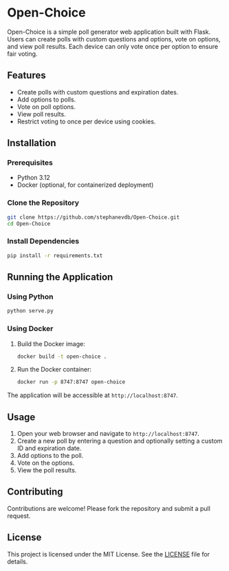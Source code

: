 # Open-Choice

Open-Choice is a simple poll generator web application built with Flask. Users can create polls with custom questions and options, vote on options, and view poll results. Each device can only vote once per option to ensure fair voting.

## Features

- Create polls with custom questions and expiration dates.
- Add options to polls.
- Vote on poll options.
- View poll results.
- Restrict voting to once per device using cookies.

## Installation

### Prerequisites

- Python 3.12
- Docker (optional, for containerized deployment)

### Clone the Repository

```bash
git clone https://github.com/stephanevdb/Open-Choice.git
cd Open-Choice
```

### Install Dependencies

```bash
pip install -r requirements.txt
```


## Running the Application

### Using Python

```bash
python serve.py
```

### Using Docker

1. Build the Docker image:

    ```bash
    docker build -t open-choice .
    ```

2. Run the Docker container:

    ```bash
    docker run -p 8747:8747 open-choice
    ```

The application will be accessible at `http://localhost:8747`.

## Usage

1. Open your web browser and navigate to `http://localhost:8747`.
2. Create a new poll by entering a question and optionally setting a custom ID and expiration date.
3. Add options to the poll.
4. Vote on the options.
5. View the poll results.



## Contributing

Contributions are welcome! Please fork the repository and submit a pull request.

## License

This project is licensed under the MIT License. See the [LICENSE](LICENSE) file for details.
